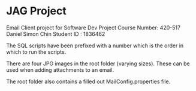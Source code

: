 # JAG Project

Email Client project for Software Dev Project
Course Number: 420-517
Daniel Simon Chin
Student ID : 1836462

The SQL scripts have been prefixed with a number which is the order in which to run the scripts.

There are four JPG images in the root folder (varying sizes). These can be used when adding attachments to an email.

The root folder also contains a filled out MailConfig.properties file.